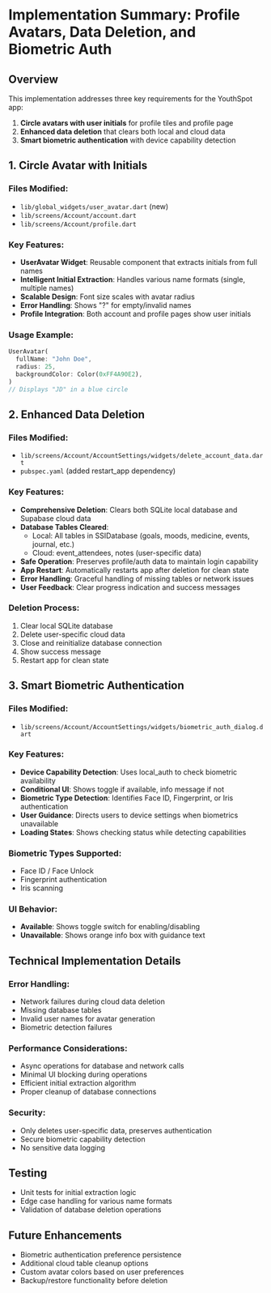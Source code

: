 # Implementation Summary: Profile Avatars, Data Deletion, and Biometric Auth

## Overview
This implementation addresses three key requirements for the YouthSpot app:

1. **Circle avatars with user initials** for profile tiles and profile page
2. **Enhanced data deletion** that clears both local and cloud data
3. **Smart biometric authentication** with device capability detection

## 1. Circle Avatar with Initials

### Files Modified:
- `lib/global_widgets/user_avatar.dart` (new)
- `lib/screens/Account/account.dart`
- `lib/screens/Account/profile.dart`

### Key Features:
- **UserAvatar Widget**: Reusable component that extracts initials from full names
- **Intelligent Initial Extraction**: Handles various name formats (single, multiple names)
- **Scalable Design**: Font size scales with avatar radius
- **Error Handling**: Shows "?" for empty/invalid names
- **Profile Integration**: Both account and profile pages show user initials

### Usage Example:
```dart
UserAvatar(
  fullName: "John Doe",
  radius: 25,
  backgroundColor: Color(0xFF4A90E2),
)
// Displays "JD" in a blue circle
```

## 2. Enhanced Data Deletion

### Files Modified:
- `lib/screens/Account/AccountSettings/widgets/delete_account_data.dart`
- `pubspec.yaml` (added restart_app dependency)

### Key Features:
- **Comprehensive Deletion**: Clears both SQLite local database and Supabase cloud data
- **Database Tables Cleared**:
  - Local: All tables in SSIDatabase (goals, moods, medicine, events, journal, etc.)
  - Cloud: event_attendees, notes (user-specific data)
- **Safe Operation**: Preserves profile/auth data to maintain login capability
- **App Restart**: Automatically restarts app after deletion for clean state
- **Error Handling**: Graceful handling of missing tables or network issues
- **User Feedback**: Clear progress indication and success messages

### Deletion Process:
1. Clear local SQLite database
2. Delete user-specific cloud data
3. Close and reinitialize database connection
4. Show success message
5. Restart app for clean state

## 3. Smart Biometric Authentication

### Files Modified:
- `lib/screens/Account/AccountSettings/widgets/biometric_auth_dialog.dart`

### Key Features:
- **Device Capability Detection**: Uses local_auth to check biometric availability
- **Conditional UI**: Shows toggle if available, info message if not
- **Biometric Type Detection**: Identifies Face ID, Fingerprint, or Iris authentication
- **User Guidance**: Directs users to device settings when biometrics unavailable
- **Loading States**: Shows checking status while detecting capabilities

### Biometric Types Supported:
- Face ID / Face Unlock
- Fingerprint authentication
- Iris scanning

### UI Behavior:
- **Available**: Shows toggle switch for enabling/disabling
- **Unavailable**: Shows orange info box with guidance text

## Technical Implementation Details

### Error Handling:
- Network failures during cloud data deletion
- Missing database tables
- Invalid user names for avatar generation
- Biometric detection failures

### Performance Considerations:
- Async operations for database and network calls
- Minimal UI blocking during operations
- Efficient initial extraction algorithm
- Proper cleanup of database connections

### Security:
- Only deletes user-specific data, preserves authentication
- Secure biometric capability detection
- No sensitive data logging

## Testing
- Unit tests for initial extraction logic
- Edge case handling for various name formats
- Validation of database deletion operations

## Future Enhancements
- Biometric authentication preference persistence
- Additional cloud table cleanup options
- Custom avatar colors based on user preferences
- Backup/restore functionality before deletion